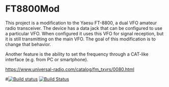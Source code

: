# FT8800Mod

This project is a modification to the Yaesu FT-8800, a dual VFO amateur radio transceiver. The device has a data jack that can be configured to use a particular VFO. When configured it uses this VFO for signal reception, but it is still transmitting on the main VFO. The goal of this modification is to change that behavior.

Another feature is the ability to set the frequency through a CAT-like interface (e.g. from PC or smartphone).

https://www.universal-radio.com/catalog/fm_txvrs/0080.html


#[![Build status](https://ci.appveyor.com/api/projects/status/m0iu61clksp385th/branch/master?svg=true)](https://ci.appveyor.com/project/thosch1800/FT8800Mod/branch/master) 
[![Build Status](https://travis-ci.org/thosch1800/FT8800Mod.svg?branch=master)](https://travis-ci.org/thosch1800/FT8800Mod)
